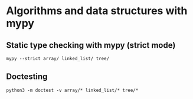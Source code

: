# Algorithms and data structures with mypy

## Static type checking with mypy (strict mode)

```console
mypy --strict array/ linked_list/ tree/
```

## Doctesting

```console
python3 -m doctest -v array/* linked_list/* tree/*
```
